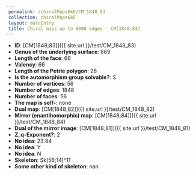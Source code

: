 ```yaml
--- 
 permalink: /chiralMaps6kE/CM_1848_83 
 collection: chiralMaps6kE
 layout: dataEntry
 title: Chiral maps up to 6000 edges - CM[1848;83]
---
```


- **ID**: [CM[1848;83]]({{ site.url }}/test/CM_1848_83)
- **Genus of the underlying surface**: 869
- **Length of the face**: 66
- **Valency**: 66
- **Length of the Petrie polygon**: 28
- **Is the automorphism group solvable?**: S
- **Number of vertices**: 56
- **Number of edges**: 1848
- **Number of faces**: 56
- **The map is self-**: none
- **Dual map**: [CM[1848;82]]({{ site.url }}/test/CM_1848_82)
- **Mirror (enantihomorphic) map**: [CM[1848;84]]({{ site.url }}/test/CM_1848_84)
- **Dual of the mirror image**: [CM[1848;81]]({{ site.url }}/test/CM_1848_81)
- **Z_q-Exponent?**: 2
- **No idea**:  23:84
- **No idea**: Y
- **No idea**: N
- **Skeleton**: Sk(56;14)^11
- **Some other kind of skeleton**: nan
